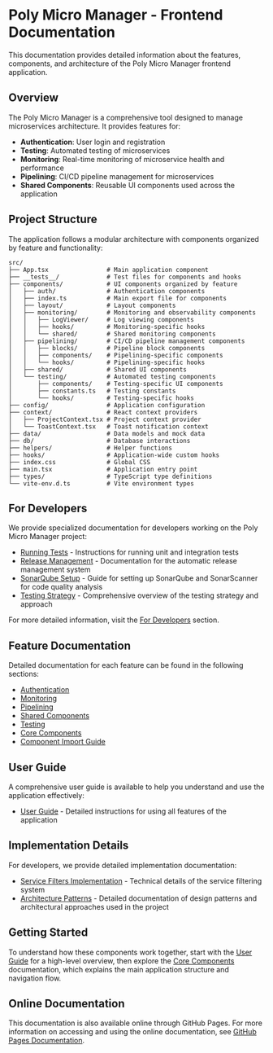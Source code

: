 # Poly Micro Manager - Frontend Documentation

This documentation provides detailed information about the features, components, and architecture of the Poly Micro Manager frontend application.

## Overview

The Poly Micro Manager is a comprehensive tool designed to manage microservices architecture. It provides features for:

- **Authentication**: User login and registration
- **Testing**: Automated testing of microservices
- **Monitoring**: Real-time monitoring of microservice health and performance
- **Pipelining**: CI/CD pipeline management for microservices
- **Shared Components**: Reusable UI components used across the application

## Project Structure

The application follows a modular architecture with components organized by feature and functionality:

```
src/
├── App.tsx                # Main application component
├── __tests__/             # Test files for components and hooks
├── components/            # UI components organized by feature
│   ├── auth/              # Authentication components
│   ├── index.ts           # Main export file for components
│   ├── layout/            # Layout components
│   ├── monitoring/        # Monitoring and observability components
│   │   ├── LogViewer/     # Log viewing components
│   │   ├── hooks/         # Monitoring-specific hooks
│   │   └── shared/        # Shared monitoring components
│   ├── pipelining/        # CI/CD pipeline management components
│   │   ├── blocks/        # Pipeline block components
│   │   ├── components/    # Pipelining-specific components
│   │   └── hooks/         # Pipelining-specific hooks
│   ├── shared/            # Shared UI components
│   └── testing/           # Automated testing components
│       ├── components/    # Testing-specific UI components
│       ├── constants.ts   # Testing constants
│       └── hooks/         # Testing-specific hooks
├── config/                # Application configuration
├── context/               # React context providers
│   ├── ProjectContext.tsx # Project context provider
│   └── ToastContext.tsx   # Toast notification context
├── data/                  # Data models and mock data
├── db/                    # Database interactions
├── helpers/               # Helper functions
├── hooks/                 # Application-wide custom hooks
├── index.css              # Global CSS
├── main.tsx               # Application entry point
├── types/                 # TypeScript type definitions
└── vite-env.d.ts          # Vite environment types
```

## For Developers

We provide specialized documentation for developers working on the Poly Micro Manager project:

- [Running Tests](./for-developers/RUN_TESTS.md) - Instructions for running unit and integration tests
- [Release Management](./for-developers/README-RELEASE-MANAGEMENT.md) - Documentation for the automatic release management system
- [SonarQube Setup](./for-developers/SONARQUBE.md) - Guide for setting up SonarQube and SonarScanner for code quality analysis
- [Testing Strategy](./for-developers/TESTING.md) - Comprehensive overview of the testing strategy and approach

For more detailed information, visit the [For Developers](./for-developers/README.md) section.

## Feature Documentation

Detailed documentation for each feature can be found in the following sections:

- [Authentication](./components/auth.md)
- [Monitoring](./components/monitoring.md)
- [Pipelining](./components/pipelining.md)
- [Shared Components](./components/shared.md)
- [Testing](./components/testing.md)
- [Core Components](./components/core.md)
- [Component Import Guide](./components/import-guide.md)

## User Guide

A comprehensive user guide is available to help you understand and use the application effectively:

- [User Guide](./user-guide.md) - Detailed instructions for using all features of the application

## Implementation Details

For developers, we provide detailed implementation documentation:

- [Service Filters Implementation](./implementation/service-filters-implementation.md) - Technical details of the service filtering system
- [Architecture Patterns](./architecture/patterns.md) - Detailed documentation of design patterns and architectural approaches used in the project

## Getting Started

To understand how these components work together, start with the [User Guide](./user-guide.md) for a high-level overview, then explore the [Core Components](./components/core.md) documentation, which explains the main application structure and navigation flow.

## Online Documentation

This documentation is also available online through GitHub Pages. For more information on accessing and using the online documentation, see [GitHub Pages Documentation](./github-pages.md).
